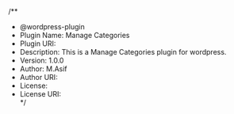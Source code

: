 /**
 * @wordpress-plugin
 * Plugin Name:     Manage Categories
 * Plugin URI:        
 * Description:     This is a Manage Categories plugin for wordpress.
 * Version:         1.0.0
 * Author:          M.Asif
 * Author URI:      
 * License:         
 * License URI:      
 */
